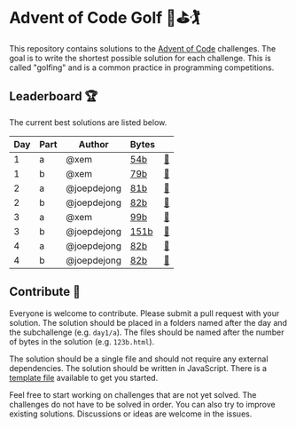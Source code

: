 # Advent of Code Golf 🌊⛳️🏌️

This repository contains solutions to the [Advent of Code](https://adventofcode.com/) challenges.  The goal is to write the shortest possible solution for each challenge. This is called "golfing" and is a common practice in programming competitions.

## Leaderboard 🏆

The current best solutions are listed below.

| Day | Part | Author | Bytes | |
| --- | ---- | ------ | ----- | ---------- |
| 1 | a | @xem | [54b](day1/a/54b.html) | [🔗](https://adventofcode.com/2022/day/1)
| 1 | b | @xem | [79b](day1/b/79b.html) | [🔗](https://adventofcode.com/2022/day/1)
| 2 | a | @joepdejong | [81b](day2/a/81b.html) | [🔗](https://adventofcode.com/2022/day/2)
| 2 | b | @joepdejong | [82b](day2/b/82b.html) | [🔗](https://adventofcode.com/2022/day/2)
| 3 | a | @xem | [99b](day3/a/99b.html) | [🔗](https://adventofcode.com/2022/day/3)
| 3 | b | @joepdejong | [151b](day3/b/151b.html) | [🔗](https://adventofcode.com/2022/day/3)
| 4 | a | @joepdejong | [82b](day4/a/82b.html) | [🔗](https://adventofcode.com/2022/day/4)
| 4 | b | @joepdejong | [82b](day4/b/82b.html) | [🔗](https://adventofcode.com/2022/day/4)

## Contribute 🔨

Everyone is welcome to contribute.  Please submit a pull request with your solution.  The solution should be placed in a folders named after the day and the subchallenge (e.g. `day1/a`). The files should be named after the number of bytes in the solution (e.g. `123b.html`).

The solution should be a single file and should not require any external dependencies. The solution should be written in JavaScript. There is a [template file](TEMPLATE.html) available to get you started.

Feel free to start working on challenges that are not yet solved. The challenges do not have to be solved in order. You can also try to improve existing solutions. Discussions or ideas are welcome in the issues.
